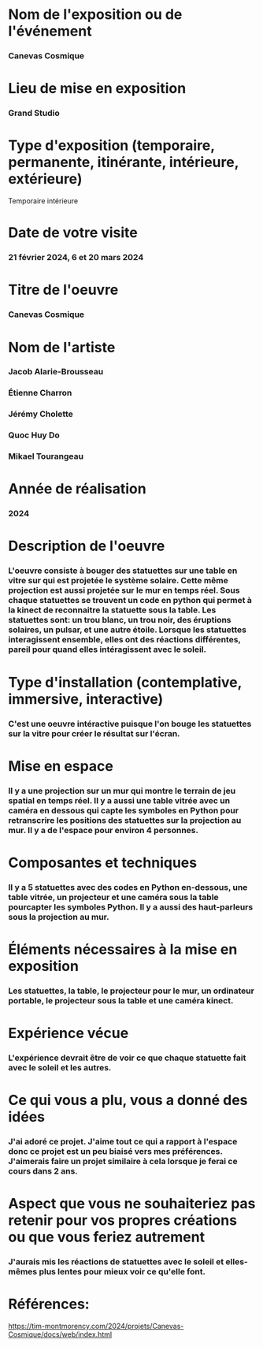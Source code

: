 # Nom de l'exposition ou de l'événement

### Canevas Cosmique

# Lieu de mise en exposition

### Grand Studio

# Type d'exposition (temporaire, permanente, itinérante, intérieure, extérieure)

Temporaire intérieure

# Date de votre visite

### 21 février 2024, 6 et 20 mars 2024

# Titre de l'oeuvre

### Canevas Cosmique

# Nom de l'artiste

### Jacob Alarie-Brousseau
### Étienne Charron
### Jérémy Cholette
### Quoc Huy Do
### Mikael Tourangeau

# Année de réalisation

### 2024

# Description de l'oeuvre

### L'oeuvre consiste à bouger des statuettes sur une table en vitre sur qui est projetée le système solaire. Cette même projection est aussi projetée sur le mur en temps réel. Sous chaque statuettes se trouvent un code en python qui permet à la kinect de reconnaitre la statuette sous la table. Les statuettes sont: un trou blanc, un trou noir, des éruptions solaires, un pulsar, et une autre étoile. Lorsque les statuettes interagissent ensemble, elles ont des réactions différentes, pareil pour quand elles intéragissent avec le soleil.

# Type d'installation (contemplative, immersive, interactive)

### C'est une oeuvre intéractive puisque l'on bouge les statuettes sur la vitre pour créer le résultat sur l'écran.

# Mise en espace

### Il y a une projection sur un mur qui montre le terrain de jeu spatial en temps réel. Il y a aussi une table vitrée avec un caméra en dessous qui capte les symboles en Python pour retranscrire les positions des statuettes sur la projection au mur. Il y a de l'espace pour environ 4 personnes.

# Composantes et techniques

### Il y a 5 statuettes avec des codes en Python en-dessous, une table vitrée, un projecteur et une caméra sous la table pourcapter les symboles Python. Il y a aussi des haut-parleurs sous la projection au mur.

# Éléments nécessaires à la mise en exposition

### Les statuettes, la table, le projecteur pour le mur, un ordinateur portable, le projecteur sous la table et une caméra kinect.

# Expérience vécue

### L'expérience devrait être de voir ce que chaque statuette fait avec le soleil et les autres.

# Ce qui vous a plu, vous a donné des idées

### J'ai adoré ce projet. J'aime tout ce qui a rapport à l'espace donc ce projet est un peu biaisé vers mes préférences. J'aimerais faire un projet similaire à cela lorsque je ferai ce cours dans 2 ans.

# Aspect que vous ne souhaiteriez pas retenir pour vos propres créations ou que vous feriez autrement

### J'aurais mis les réactions de statuettes avec le soleil et elles-mêmes plus lentes pour mieux voir ce qu'elle font.

# Références:

https://tim-montmorency.com/2024/projets/Canevas-Cosmique/docs/web/index.html
